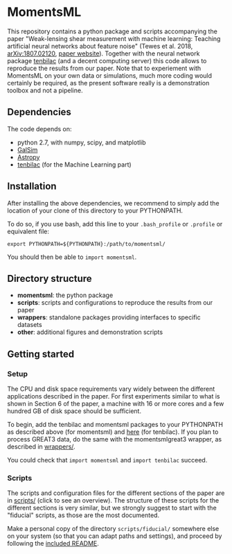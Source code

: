 MomentsML
=========

This repository contains a python package and scripts accompanying the paper "Weak-lensing shear measurement with machine learning: Teaching artificial neural networks about feature noise" (Tewes et al. 2018, [arXiv:1807.02120](https://arxiv.org/abs/1807.02120), [paper website](https://astro.uni-bonn.de/~mtewes/ml-shear-meas/)). Together with the neural network package [tenbilac](https://github.com/mtewes/tenbilac) (and a decent computing server) this code allows to reproduce the results from our paper. Note that to experiement with MomentsML on your own data or simulations, much more coding would certainly be required, as the present software really is a demonstration toolbox and not a pipeline.

Dependencies
------------

The code depends on:

 * python 2.7, with numpy, scipy, and matplotlib
 * [GalSim](https://github.com/GalSim-developers/GalSim)
 * [Astropy](http://www.astropy.org)
 * [tenbilac](https://github.com/mtewes/tenbilac) (for the Machine Learning part)


Installation
------------

After installing the above dependencies, we recommend to simply add the location of your clone of this directory to your PYTHONPATH.

To do so, if you use bash, add this line to your ``.bash_profile`` or ``.profile`` or equivalent file:

	export PYTHONPATH=${PYTHONPATH}:/path/to/momentsml/

You should then be able to ``import momentsml``.


Directory structure
-------------------

- **momentsml**: the python package
- **scripts**: scripts and configurations to reproduce the results from our paper
- **wrappers**: standalone packages providing interfaces to specific datasets
- **other**: additional figures and demonstration scripts


Getting started
---------------

### Setup

The CPU and disk space requirements vary widely between the different applications described in the paper. For first experiments similar to what is shown in Section 6 of the paper, a machine with 16 or more cores and a few hundred GB of disk space should be sufficient.

To begin, add the tenbilac and momentsml packages to your PYTHONPATH as described above (for momentsml) and [here](https://github.com/mtewes/tenbilac) (for tenbilac).
If you plan to process GREAT3 data, do the same with the momentsmlgreat3 wrapper, as described in [wrappers/](wrappers/).

You could check that ``import momentsml`` and ``import tenbilac`` succeed.

### Scripts

The scripts and configuration files for the different sections of the paper are in [scripts/](scripts/) (click to see an overview). The structure of these scripts for the different sections is very similar, but we strongly suggest to start with the "fiducial" scripts, as those are the most documented.

Make a personal copy of the directory ``scripts/fiducial/`` somewhere else on your system (so that you can adapt paths and settings), and proceed by following the [included README](scripts/fiducial/README.md).
